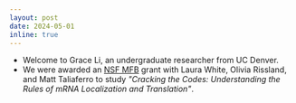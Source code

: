 ```yaml
---
layout: post
date: 2024-05-01
inline: true
---
```


- Welcome to Grace Li, an undergraduate researcher from UC Denver.
- We were awarded an [NSF
  MFB](https://new.nsf.gov/news/nsf-nih-partner-new-research-develop-rna-based)
  grant with Laura White, Olivia Rissland, and Matt Taliaferro to study
  *"Cracking the Codes: Understanding the Rules of mRNA Localization and
  Translation"*.

